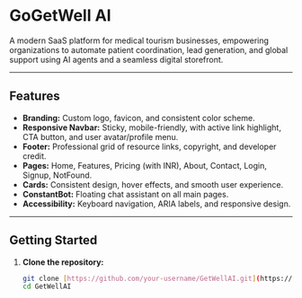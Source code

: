 # GoGetWell AI

A modern SaaS platform for medical tourism businesses, empowering organizations to automate patient coordination, lead generation, and global support using AI agents and a seamless digital storefront.

---

## Features

- **Branding:** Custom logo, favicon, and consistent color scheme.
- **Responsive Navbar:** Sticky, mobile-friendly, with active link highlight, CTA button, and user avatar/profile menu.
- **Footer:** Professional grid of resource links, copyright, and developer credit.
- **Pages:** Home, Features, Pricing (with INR), About, Contact, Login, Signup, NotFound.
- **Cards:** Consistent design, hover effects, and smooth user experience.
- **ConstantBot:** Floating chat assistant on all main pages.
- **Accessibility:** Keyboard navigation, ARIA labels, and responsive design.

---

## Getting Started

1. **Clone the repository:**
   ```bash
   git clone [https://github.com/your-username/GetWellAI.git](https://github.com/your-username/GetWellAI.git)
   cd GetWellAI
